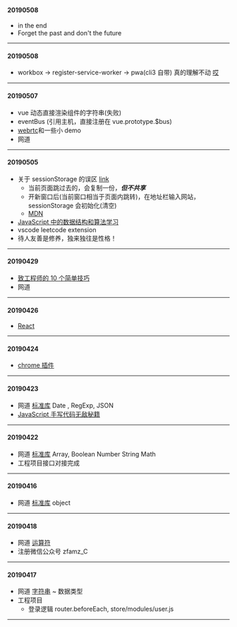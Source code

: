 #### 20190508

- in the end
- Forget the past and don't the future

---

#### 20190508

- workbox -> register-service-worker -> pwa(cli3 自带) 真的理解不动 [哎](https://segmentfault.com/a/1190000016580002)

---

#### 20190507

- vue 动态直接渲染组件的字符串(失败)
- eventBus (引用主机，直接注册在 vue.prototype.\$bus)
- [webrtc](https://github.com/wuyawei/webrtc-stream)和一些小 demo
- 网道

---

#### 20190505

- 关于 sessionStorage 的误区 [link](http://blog.haoji.me/aboute-session-storage.html)
  - 当前页面跳过去的，会复制一份，_**但不共享**_
  - 开新窗口后(当前窗口相当于页面内跳转)，在地址栏输入网站，sessionStorage 会初始化(清空)
  - [MDN](https://developer.mozilla.org/zh-CN/docs/Web/API/Window/sessionStorage)
- [JavaScript 中的数据结构和算法学习](http://caibaojian.com/learn-javascript.html)
- vscode leetcode extension
- 待人友善是修养，独来独往是性格！

---

#### 20190429

- [致工程师的 10 个简单技巧](https://mp.weixin.qq.com/s/wqb_Vwv-r6Aj-LEm_EWJXQ)
- 网道

---

#### 20190426

- [React](https://react.docschina.org/tutorial/tutorial.html)

---

#### 20190424

- [chrome 插件](https://zhaoolee.gitbooks.io/chrome/content/)

---

#### 20190423

- 网道 [标准库](https://wangdoc.com/javascript/stdlib/index.html) Date , RegExp, JSON
- [JavaScript 手写代码无敌秘籍](https://mp.weixin.qq.com/s/v3Jb_dDBdX1-Y090v-xxwg)

---

#### 20190422

- 网道 [标准库](https://wangdoc.com/javascript/stdlib/index.html) Array, Boolean Number String Math
- 工程项目接口对接完成

---

#### 20190416

- 网道 [标准库](https://wangdoc.com/javascript/stdlib/index.html) object

---

#### 20190418

- 网道 [运算符](https://wangdoc.com/javascript/operators/index.html)
- 注册微信公众号 zfamz_C

---

#### 20190417

- 网道 [字符串](https://wangdoc.com/javascript/types/string.html) ~ 数据类型
- 工程项目
  - 登录逻辑 router.beforeEach, store/modules/user.js

---
